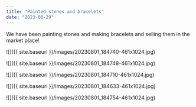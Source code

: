 ```yaml
---
title: "Painted stones and bracelets"
date: "2023-08-29"
---
```


We have been painting stones and making bracelets and selling them in the market place!

![]({{ site.baseurl }}/images/20230801_184740-461x1024.jpg)

![]({{ site.baseurl }}/images/20230801_184748-461x1024.jpg)

![]({{ site.baseurl }}/images/20230801_184710-461x1024.jpg)

![]({{ site.baseurl }}/images/20230801_184633-461x1024.jpg)

![]({{ site.baseurl }}/images/20230801_184754-461x1024.jpg)
